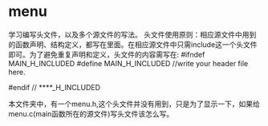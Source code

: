 # menu
学习编写头文件，以及多个源文件的写法。
头文件使用原则：相应源文件中用到的函数声明、结构定义，都写在里面。在相应源文件中只需include这一个头文件即可。为了避免重复声明和定义，头文件的内容需写在:
\#ifndef MAIN_H_INCLUDED
\#define MAIN_H_INCLUDED
//write your header file here.

\#endif // ****_H_INCLUDED

本文件夹中，有一个menu.h,这个头文件并没有用到，只是为了显示一下，如果给menu.c(main函数所在的源文件)写头文件该怎么写。
